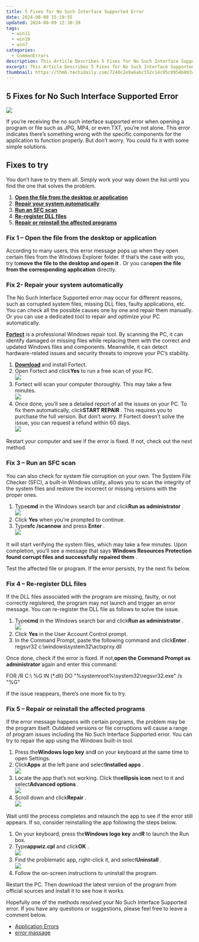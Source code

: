 ```yaml
---
title: 5 Fixes for No Such Interface Supported Error
date: 2024-08-08 15:19:55
updated: 2024-08-09 12:30:39
tags:
  - win11
  - win10
  - win7
categories:
  - CommonErrors
description: This Article Describes 5 Fixes for No Such Interface Supported Error
excerpt: This Article Describes 5 Fixes for No Such Interface Supported Error
thumbnail: https://thmb.techidaily.com/7240c2e9a6abc552c14c05c0954b803ce022aaf37095d266ecb3ccb4c8e95c38.jpg
---
```


## 5 Fixes for No Such Interface Supported Error

![](https://www.drivereasy.com/wp-content/uploads/2024/01/no-such-interface-supported-error.jpg)

 If you’re receiving the no such interface supported error when opening a program or file such as JPG, MP4, or even TXT, you’re not alone. This error indicates there’s something wrong with the specific components for the application to function properly. But don’t worry. You could fix it with some simple solutions.

## Fixes to try

 You don’t have to try them all. Simply work your way down the list until you find the one that solves the problem.

1. [**Open the file from the desktop** **or application**](#fix1)
2. **[Repair your system automatically](#fix2)**
3. **[Run an SFC scan](#fix3)**
4. **[Re-register DLL files](#fix4)**
5. **[Repair or reinstall the affected programs](#fix5)**

### Fix 1 – Open the file from the desktop or application

 According to many users, this error message pops up when they open certain files from the Windows Explorer folder. If that’s the case with you, try to**move the file to the desktop and open it** . Or you can**open the file from the corresponding application** directly.

### Fix 2- Repair your system automatically

 The No Such Interface Supported error may occur for different reasons, such as corrupted system files, missing DLL files, faulty applications, etc. You can check all the possible causes one by one and repair them manually. Or you can use a dedicated tool to repair and optimize your PC automatically.

**[Fortect](https://tools.techidaily.com/drivereasy/download/)**  is a professional Windows repair tool. By scanning the PC, it can identify damaged or missing files while replacing them with the correct and updated Windows files and components. Meanwhile, it can detect hardware-related issues and security threats to improve your PC’s stability.

1. **[Download](https://tools.techidaily.com/drivereasy/download/)**  and install Fortect.
2. Open Fortect and click**Yes** to run a free scan of your PC.  
![](https://images.drivereasy.com/wp-content/uploads/2022/01/fortect-1.jpg)
3. Fortect will scan your computer thoroughly. This may take a few minutes.  
![](https://images.drivereasy.com/wp-content/uploads/2022/01/fortect-2.jpg)
4. Once done, you’ll see a detailed report of all the issues on your PC. To fix them automatically, click**START REPAIR** . This requires you to purchase the full version. But don’t worry. If Fortect doesn’t solve the issue, you can request a refund within 60 days.  
![](https://images.drivereasy.com/wp-content/uploads/2022/01/fortect-3.jpg)

 Restart your computer and see if the error is fixed. If not, check out the next method.

### Fix 3 – Run an SFC scan

 You can also check for system file corruption on your own. The System File Checker (SFC), a built-in Windows utility, allows you to scan the integrity of the system files and restore the incorrect or missing versions with the proper ones.

1. Type**cmd** in the Windows search bar and click**Run as administrator** .  
![](https://www.drivereasy.com/wp-content/uploads/2024/01/run-sfc-scan-1.jpg)
2. Click **Yes** when you’re prompted to continue.
3. Type**sfc /scannow** and press **Enter** .  
![](https://www.drivereasy.com/wp-content/uploads/2017/12/img_5a2e4a0510e1c.png)

 It will start verifying the system files, which may take a few minutes. Upon completion, you’ll see a message that says **Windows Resources Protection found corrupt files and successfully repaired them** .

 Test the affected file or program. If the error persists, try the next fix below.

### Fix 4 – Re-register DLL files

 If the DLL files associated with the program are missing, faulty, or not correctly registered, the program may not launch and trigger an error message. You can re-register the DLL file as follows to solve the issue.

1. Type**cmd** in the Windows search bar and click**Run as administrator** .  
![](https://www.drivereasy.com/wp-content/uploads/2024/01/run-sfc-scan-1.jpg)
2. Click **Yes** in the User Account Control prompt.
3. In the Command Prompt, paste the following command and click**Enter** .  
regsvr32 c:\windows\system32\actxprxy.dll

 Once done, check if the error is fixed. If not,**open the Command Prompt as administrator** again and enter this command:

FOR /R C:\ %G IN (*.dll) DO "%systemroot%\system32\regsvr32.exe" /s "%G"

If the issue reappears, there’s one more fix to try.

### Fix 5 – Repair or reinstall the affected programs

 If the error message happens with certain programs, the problem may be the program itself. Outdated versions or file corruptions will cause a range of program issues including the No Such Interface Supported error. You can try to repair the app using the Windows built-in tool.

1. Press the**Windows logo key** and**I** on your keyboard at the same time to open Settings.
2. Click**Apps** at the left pane and select**Installed apps** .  
![](https://www.drivereasy.com/wp-content/uploads/2024/01/repair-app-2.jpg)
3. Locate the app that’s not working. Click the**ellipsis icon** next to it and select**Advanced options** .  
![](https://www.drivereasy.com/wp-content/uploads/2024/01/repair-app-3.jpg)
4. Scroll down and click**Repair** .  
![](https://www.drivereasy.com/wp-content/uploads/2024/01/repair-app-4.jpg)

 Wait until the process completes and relaunch the app to see if the error still appears. If so, consider reinstalling the app following the steps below.

1. On your keyboard, press the**Windows logo key** and**R** to launch the Run box.
2. Type**appwiz.cpl** and click**OK** .  
![](https://www.drivereasy.com/wp-content/uploads/2024/01/uninstall-app-1.jpg)
3. Find the problematic app, right-click it, and select**Uninstall** .  
![](https://www.drivereasy.com/wp-content/uploads/2024/01/uninstall-app-2.jpg)
4. Follow the on-screen instructions to uninstall the program.

 Restart the PC. Then download the latest version of the program from official sources and install it to see how it works.

 Hopefully one of the methods resolved your No Such Interface Supported error. If you have any questions or suggestions, please feel free to leave a comment below.

* [Application Errors](/tag-search/?tagId=168)
* [error massage](/tag-search/?tagId=62091)

<ins class="adsbygoogle"
     style="display:block"
     data-ad-format="autorelaxed"
     data-ad-client="ca-pub-7571918770474297"
     data-ad-slot="1223367746"></ins>



<ins class="adsbygoogle"
     style="display:block"
     data-ad-client="ca-pub-7571918770474297"
     data-ad-slot="8358498916"
     data-ad-format="auto"
     data-full-width-responsive="true"></ins>
